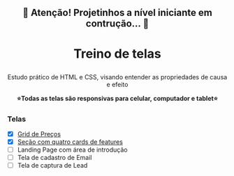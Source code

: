 <h2 align="center"> 
	🚧  Atenção! Projetinhos a nível iniciante em contrução...  🚧
</h2>
<h1 align="center">
    <p>Treino de telas</p>
</h1>
<p align="center">Estudo prático de HTML e CSS, visando entender as propriedades de causa e efeito</p>
<p align="center" font-weight='bold'><b>⭐Todas as telas são responsivas para celular, computador e tablet⭐</b></p>

### Telas

- [x]  <a href="https://github.com/pamlotusia/projetos_frontend/tree/master/grid-preco" target="_blank">Grid de Preços</a>
- [x] <a href="https://github.com/pamlotusia/projetos_frontend/tree/master/grid-cruz" target="_blank">Seção com quatro cards de features</a>
- [ ] Landing Page com área de introdução
- [ ] Tela de cadastro de Email
- [ ] Tela de captura de Lead
